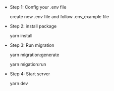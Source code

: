 - Step 1: Config your .env file

  create new .env file and follow .env_example file

- Step 2: install package

  yarn install

- Step 3: Run migration

  yarn migration:generate 

  yarn migation:run

- Step 4: Start server

  yarn dev